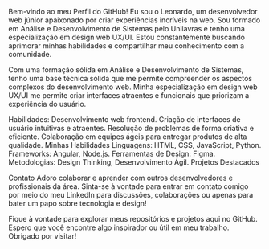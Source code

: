 Bem-vindo ao meu Perfil do GitHub!
Eu sou o Leonardo, um desenvolvedor web júnior apaixonado por criar experiências incríveis na web. Sou formado em Análise e Desenvolvimento de Sistemas pelo Unilavras e tenho uma especialização em design web UX/UI. Estou constantemente buscando aprimorar minhas habilidades e compartilhar meu conhecimento com a comunidade.

Com uma formação sólida em Análise e Desenvolvimento de Sistemas, tenho uma base técnica sólida que me permite compreender os aspectos complexos do desenvolvimento web. Minha especialização em design web UX/UI me permite criar interfaces atraentes e funcionais que priorizam a experiência do usuário.

Habilidades:
Desenvolvimento web frontend.
Criação de interfaces de usuário intuitivas e atraentes.
Resolução de problemas de forma criativa e eficiente.
Colaboração em equipes ágeis para entregar produtos de alta qualidade.
Minhas Habilidades
Linguagens: HTML, CSS, JavaScript, Python.
Frameworks: Angular, Node.js.
Ferramentas de Design: Figma.
Metodologias: Design Thinking, Desenvolvimento Ágil.
Projetos Destacados

Contato
Adoro colaborar e aprender com outros desenvolvedores e profissionais da área. Sinta-se à vontade para entrar em contato comigo por meio do meu LinkedIn para discussões, colaborações ou apenas para bater um papo sobre tecnologia e design!

Fique à vontade para explorar meus repositórios e projetos aqui no GitHub. Espero que você encontre algo inspirador ou útil em meu trabalho. Obrigado por visitar!
